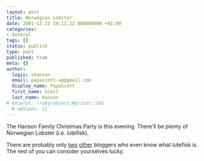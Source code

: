 ```yaml
---
layout: post
title: Norwegian Lobster
date: 2001-12-22 19:12:22.000000000 +01:00
categories:
- General
tags: []
status: publish
type: post
published: true
meta: {}
author:
  login: shanson
  email: papascott-wp@gmail.com
  display_name: PapaScott
  first_name: Scott
  last_name: Hanson
# excerpt: !ruby/object:Hpricot::Doc
  # options: {}
---
```

<p>The Hanson Family Christmas Party is this evening. There'll be plenty of Norwegian Lobster (i.e. lutefisk).</p>
<p>There are probably only <a href="http://sheila.inessential.com/">two</a> <a href="http://iowa.weblogger.com/">other</a> bloggers who even know what lutefisk is. The rest of you can consider yourselves lucky.</p>
